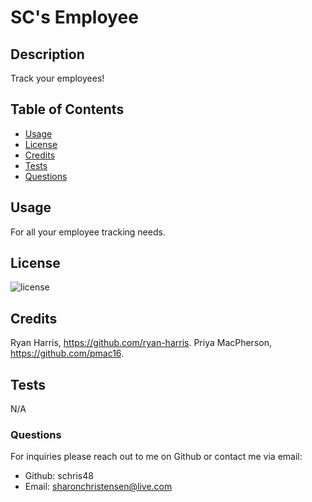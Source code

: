 
  
  # SC's Employee

  ## Description
  Track your employees!

  ## Table of Contents
  - [Usage](#usage)
  - [License](#license)
  - [Credits](#credits)
  - [Tests](#tests)
  - [Questions](#questions)

  ## Usage
  For all your employee tracking needs.

  ## License

  ![license](https://img.shields.io/badge/license-MIT-blueviolet.png)

  ## Credits
  Ryan Harris, https://github.com/ryan-harris.
  Priya MacPherson, https://github.com/pmac16.

  ## Tests
  N/A
  
  ### Questions
  For inquiries please reach out to me on Github or contact me via email:
  - Github: schris48
  - Email: sharonchristensen@live.com
  